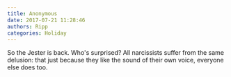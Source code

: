 ```yaml
---
title: Anonymous
date: 2017-07-21 11:28:46
authors: Ripp
categories: Holiday
---
```


 So the Jester is back.  Who's surprised?  All narcissists suffer from the same delusion: that just because they like the sound of their own voice, everyone else does too.